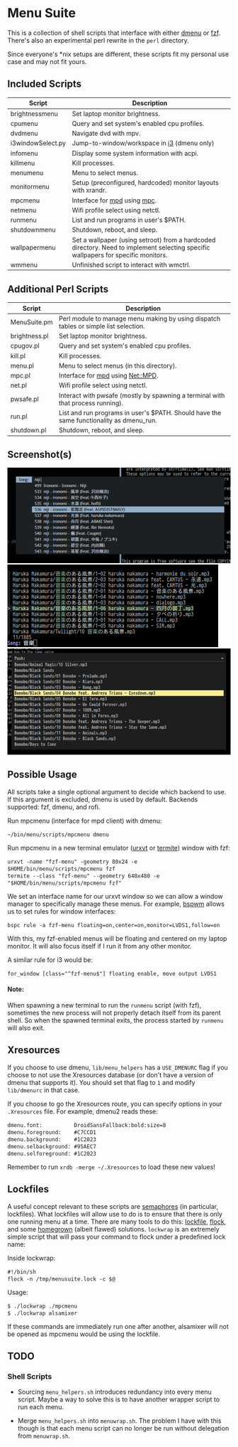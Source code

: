 # Menu Suite

This is a collection of shell scripts that interface with either [dmenu](http://tools.suckless.org/dmenu/) or [fzf](https://github.com/junegunn/fzf). There's also an experimental perl rewrite in the `perl` directory.

Since everyone's *nix setups are different, these scripts fit my personal use case and may not fit yours.

## Included Scripts

| Script             | Description
| --------------     | -----------
| brightnessmenu     | Set laptop monitor brightness.
| cpumenu            | Query and set system's enabled cpu profiles.
| dvdmenu            | Navigate dvd with mpv.
| i3windowSelect.py  | Jump-to-window/workspace in [i3](http://i3wm.org/) (dmenu only)
| infomenu           | Display some system information with acpi.
| killmenu           | Kill processes.
| menumenu           | Menu to select menus.
| monitormenu        | Setup (preconfigured, hardcoded) monitor layouts with xrandr.
| mpcmenu            | Interface for [mpd](http://www.musicpd.org/) using [mpc](http://linux.die.net/man/1/mpc).
| netmenu            | Wifi profile select using netctl.
| runmenu            | List and run programs in user's $PATH.
| shutdownmenu       | Shutdown, reboot, and sleep.
| wallpapermenu      | Set a wallpaper (using setroot) from a hardcoded directory. Need to implement selecting specific wallpapers for specific monitors.
| wmmenu             | Unfinished script to interact with wmctrl.

## Additional Perl Scripts

| Script             | Description
| --------------     | -----------
| MenuSuite.pm       | Perl module to manage menu making by using dispatch tables or simple list selection.
| brightness.pl      | Set laptop monitor brightness.
| cpugov.pl          | Query and set system's enabled cpu profiles.
| kill.pl            | Kill processes.
| menu.pl            | Menu to select menus (in this directory).
| mpc.pl             | Interface for [mpd](http://www.musicpd.org/) using [Net::MPD](https://metacpan.org/pod/Net::MPD).
| net.pl             | Wifi profile select using netctl.
| pwsafe.pl          | Interact with pwsafe (mostly by spawning a terminal with that process running).
| run.pl             | List and run programs in user's $PATH. Should have the same functionality as dmenu_run.
| shutdown.pl        | Shutdown, reboot, and sleep.

## Screenshot(s)

![Dmenu2 screenshot](screenshot01.png)
![FZF screenshot](screenshot02.png)
![Rofi screenshot](screenshot03.png)

## Possible Usage

All scripts take a single optional argument to decide which backend to use. If this argument is excluded, dmenu is used by default. Backends supported: fzf, dmenu, and rofi.

Run mpcmenu (interface for mpd client) with dmenu:

    ~/bin/menu/scripts/mpcmenu dmenu

Run mpcmenu in a new terminal emulator ([urxvt](https://en.wikipedia.org/wiki/Rxvt-unicode) or [termite](https://github.com/thestinger/termite)) window with fzf:

    urxvt -name "fzf-menu" -geometry 80x24 -e $HOME/bin/menu/scripts/mpcmenu fzf
    termite --class "fzf-menu" --geometry 640x480 -e "$HOME/bin/menu/scripts/mpcmenu fzf"

We set an interface name for our urxvt window so we can allow a window manager to specifically manage these menus. For example, [bspwm](https://github.com/baskerville/bspwm) allows us to set rules for window interfaces:

    bspc rule -a fzf-menu floating=on,center=on,monitor=LVDS1,follow=on

With this, my fzf-enabled menus will be floating and centered on my laptop monitor. It will also focus itself if I run it from any other monitor.

A similar rule for i3 would be:

    for_window [class="^fzf-menu$"] floating enable, move output LVDS1

#### Note:

When spawning a new terminal to run the `runmenu` script (with fzf), sometimes the new process will not properly detach itself from its parent shell. So when the spawned terminal exits, the process started by `runmenu` will also exit.

## Xresources

If you choose to use dmenu, `lib/menu_helpers` has a `USE_DMENURC` flag if you choose to not use the Xresources database (or don't have a version of dmenu that supports it). You should set that flag to `1` and modify `lib/dmenurc` in that case.

If you choose to go the Xresources route, you can specify options in your `.Xresources` file. For example, dmenu2 reads these:

    dmenu.font:          DroidSansFallback:bold:size=8
    dmenu.foreground:    #C7CCD1
    dmenu.background:    #1C2023
    dmenu.selbackground: #95AEC7
    dmenu.selforeground: #1C2023

Remember to run `xrdb -merge ~/.Xresources` to load these new values!

## Lockfiles

A useful concept relevant to these scripts are [semaphores](https://en.wikipedia.org/wiki/Semaphore_(programming)) (in particular, lockfiles). What lockfiles will allow use to do is to ensure that there is only one running menu at a time. There are many tools to do this: [lockfile](http://linux.die.net/man/1/lockfile), [flock](http://linux.die.net/man/1/flock), and some [homegrown](http://stackoverflow.com/questions/185451/quick-and-dirty-way-to-ensure-only-one-instance-of-a-shell-script-is-running-at) (albeit flawed) solutions. `lockwrap` is an extremely simple script that will pass your command to flock under a predefined lock name:

Inside lockwrap:

    #!/bin/sh
    flock -n /tmp/menusuite.lock -c $@

Usage:

    $ ./lockwrap ./mpcmenu
    $ ./lockwrap alsamixer

If these commands are immediately run one after another, alsamixer will not be opened as mpcmenu would be using the lockfile.

## TODO

### Shell Scripts

- Sourcing `menu_helpers.sh` introduces redundancy into every menu script. Maybe a way to solve this is to have another wrapper script to run each menu.

- Merge `menu_helpers.sh` into `menuwrap.sh`. The problem I have with this though is that each menu script can no longer be run without delegation from `menuwrap.sh`.
